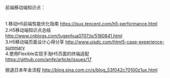 前端移动端知识点：

<br>1.移动H5前端性能优化指南  https://isux.tencent.com/h5-performance.html
<br>2.H5移动端知识点总结  http://www.cnblogs.com/tugenhua0707/p/5180841.html
<br>3.H5移动端页面设计心得分享  http://www.uisdc.com/html5-case-experience-summary
<br>4.使用Flexible实现手淘H5页面的终端适配  https://github.com/amfe/article/issues/17

脱退日本年金流程
http://blog.sina.com.cn/s/blog_53f042c70100z1ux.html
